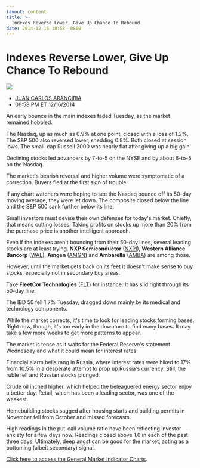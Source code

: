 ```yaml
---
layout: content
title: >-
  Indexes Reverse Lower, Give Up Chance To Rebound
date: 2014-12-16 18:58 -0800
---
```



Indexes Reverse Lower, Give Up Chance To Rebound
=================================================


![](https://www.investors.com/wp-content/uploads/ibd-migrated-images/MPv_141217_635543408441606613.png)

* [JUAN CARLOS ARANCIBIA](https://www.investors.com/author/arancibiaj/ "Posts by JUAN CARLOS ARANCIBIA")
* 06:58 PM ET 12/16/2014





An early bounce in the main indexes faded Tuesday, as the market remained hobbled.


The Nasdaq, up as much as 0.9% at one point, closed with a loss of 1.2%. The S&P 500 also reversed lower, shedding 0.8%. Both closed at session lows. The small-cap Russell 2000 was nearly flat after giving up a big gain.


Declining stocks led advancers by 7-to-5 on the NYSE and by about 6-to-5 on the Nasdaq.


The market's bearish reversal and higher volume were symptomatic of a correction. Buyers fled at the first sign of trouble.


If any chart watchers were hoping to see the Nasdaq bounce off its 50-day moving average, they were let down. The composite closed below the line and the S&P 500 sank further below its line.


Small investors must devise their own defenses for today's market. Chiefly, that means cutting losses. Taking profits on stocks up more than 20% from the purchase price is another intelligent approach.


Even if the indexes aren't bouncing from their 50-day lines, several leading stocks are at least trying. **NXP Semiconductor** ([NXPI](https://research.investors.com/quote.aspx?symbol=NXPI)), **Western Alliance Bancorp** ([WAL](https://research.investors.com/quote.aspx?symbol=WAL)), **Amgen** ([AMGN](https://research.investors.com/quote.aspx?symbol=AMGN)) and **Ambarella** ([AMBA](https://research.investors.com/quote.aspx?symbol=AMBA)) are among those.


However, until the market gets back on its feet it doesn't make sense to buy stocks, especially not in secondary buy areas.


Take **FleetCor Technologies** ([FLT](https://research.investors.com/quote.aspx?symbol=FLT)) for instance: It has slid right through its 50-day line.


The IBD 50 fell 1.7% Tuesday, dragged down mainly by its medical and technology components.


While the market corrects, it's time to look for leading stocks forming bases. Right now, though, it's too early in the downturn to find many bases. It may take a few more weeks to get more patterns to appear.


The market is tense as it waits for the Federal Reserve's statement Wednesday and what it could mean for interest rates.


Financial alarm bells rang in Russia, where interest rates were hiked to 17% from 10.5% in a desperate attempt to prop up Russia's currency. Still, the ruble fell and Russian stocks plunged.


Crude oil inched higher, which helped the beleaguered energy sector enjoy a better day. Retail, which has been a leading sector, was one of the weakest.


Homebuilding stocks sagged after housing starts and building permits in November fell from October and missed forecasts.


High readings in the put-call volume ratio have been reflecting investor anxiety for a few days now. Readings closed above 1.0 in each of the past three days. Ultimately, deep angst can be good for the market, acting as a bottoming (albeit secondary) signal.


[Click here to access the General Market Indicator Charts](https://www.investors.com/pdf/GMI_121714.pdf).




